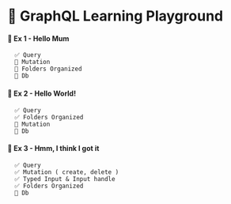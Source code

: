 # 🎇 GraphQL Learning Playground


#### 👶 Ex 1 - Hello Mum 
```null
  ✅ Query
  🚫 Mutation
  🚫 Folders Organized
  🚫 Db
```

#### 👶 Ex 2 - Hello World!
```null
  ✅ Query
  ✅ Folders Organized
  🚫 Mutation
  🚫 Db
```

#### 🧑 Ex 3 - Hmm, I think I got it
```null
  ✅ Query
  ✅ Mutation ( create, delete )
  ✅ Typed Input & Input handle
  ✅ Folders Organized
  🚫 Db
```




